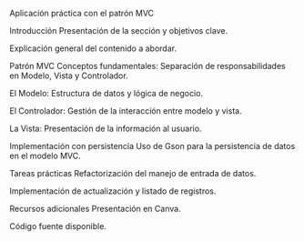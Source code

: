 Aplicación práctica con el patrón MVC

Introducción
Presentación de la sección y objetivos clave.

Explicación general del contenido a abordar.

Patrón MVC
Conceptos fundamentales: Separación de responsabilidades en Modelo, Vista y Controlador.

El Modelo: Estructura de datos y lógica de negocio.

El Controlador: Gestión de la interacción entre modelo y vista.

La Vista: Presentación de la información al usuario.

Implementación con persistencia
Uso de Gson para la persistencia de datos en el modelo MVC.

Tareas prácticas
Refactorización del manejo de entrada de datos.

Implementación de actualización y listado de registros.

Recursos adicionales
Presentación en Canva.

Código fuente disponible.
